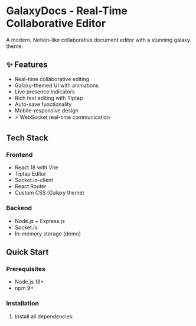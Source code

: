 # GalaxyDocs - Real-Time Collaborative Editor

A modern, Notion-like collaborative document editor with a stunning galaxy theme.

## ✨ Features

-  Real-time collaborative editing
-  Galaxy-themed UI with animations
-  Live presence indicators
-  Rich text editing with Tiptap
-  Auto-save functionality
-  Mobile-responsive design
- ⚡ WebSocket real-time communication

## Tech Stack

### Frontend
- React 18 with Vite
- Tiptap Editor
- Socket.io-client
- React Router
- Custom CSS (Galaxy theme)

### Backend
- Node.js + Express.js
- Socket.io
- In-memory storage (demo)

##  Quick Start

### Prerequisites
- Node.js 18+
- npm 9+

### Installation

1. Install all dependencies:


